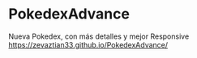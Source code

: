 # PokedexAdvance
Nueva Pokedex, con más detalles y mejor Responsive
https://zevaztian33.github.io/PokedexAdvance/
